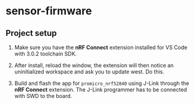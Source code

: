 # sensor-firmware

## Project setup

1. Make sure you have the **nRF Connect** extension installed for VS Code with 3.0.2 toolchain SDK.

1. After install, reload the window, the extension will then notice an uninitialized workspace and ask you to update west.
Do this.

1. Build and flash the app for `promicro_nrf52840` using J-Link through the **nRF Connect** extension. The J-Link programmer has to be connected with SWD to the board.

